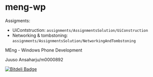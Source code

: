 meng-wp
=======

Assigments:

 * UiContstruction: `assignments/AssignmentsSolution/UiConstruction`
 * Networking & tombstoning: `assignments/AssignmentsSolution/NetworkingAndTombstoning`


MEng - Windows Phone Development

Juuso Ansaharju/m0000892

[![Bitdeli Badge](https://d2weczhvl823v0.cloudfront.net/trapridge/meng-wp/trend.png)](https://bitdeli.com/free "Bitdeli Badge")
